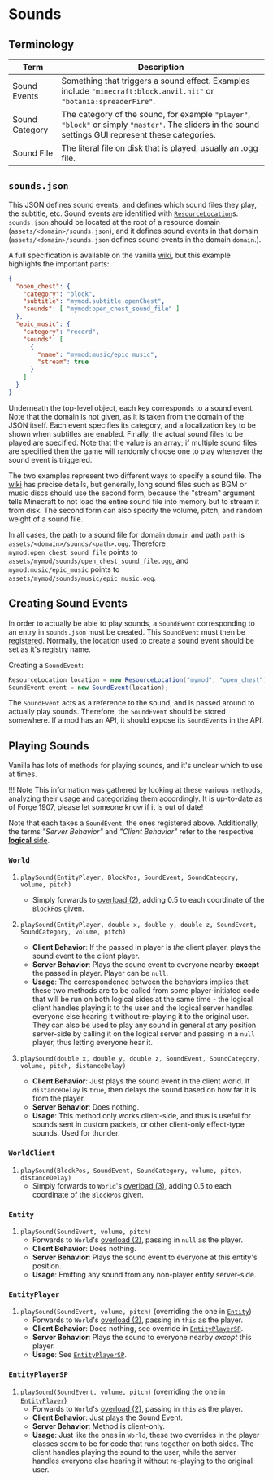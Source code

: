 Sounds
======

Terminology
-----------

| Term | Description |
|----------------|----------------|
|  Sound Events  | Something that triggers a sound effect. Examples include `"minecraft:block.anvil.hit"` or `"botania:spreaderFire"`. |
| Sound Category | The category of the sound, for example `"player"`, `"block"` or simply `"master"`. The sliders in the sound settings GUI represent these categories. |
|   Sound File   | The literal file on disk that is played, usually an .ogg file. |

`sounds.json`
-------------

This JSON defines sound events, and defines which sound files they play, the subtitle, etc. Sound events are identified with [`ResourceLocation`][ResourceLocation]s. `sounds.json` should be located at the root of a resource domain (`assets/<domain>/sounds.json`), and it defines sound events in that domain (`assets/<domain>/sounds.json` defines sound events in the domain `domain`.).

A full specification is available on the vanilla [wiki][], but this example highlights the important parts:

```json
{
  "open_chest": {
    "category": "block",
    "subtitle": "mymod.subtitle.openChest",
    "sounds": [ "mymod:open_chest_sound_file" ]
  },
  "epic_music": {
    "category": "record",
    "sounds": [
      {
        "name": "mymod:music/epic_music",
        "stream": true
      }
    ]
  }
}
```

Underneath the top-level object, each key corresponds to a sound event. Note that the domain is not given, as it is taken from the domain of the JSON itself. Each event specifies its category, and a localization key to be shown when subtitles are enabled. Finally, the actual sound files to be played are specified. Note that the value is an array; if multiple sound files are specified then the game will randomly choose one to play whenever the sound event is triggered.

The two examples represent two different ways to specify a sound file. The [wiki][] has precise details, but generally, long sound files such as BGM or music discs should use the second form, because the "stream" argument tells Minecraft to not load the entire sound file into memory but to stream it from disk. The second form can also specify the volume, pitch, and random weight of a sound file.

In all cases, the path to a sound file for domain `domain` and path `path` is `assets/<domain>/sounds/<path>.ogg`. Therefore `mymod:open_chest_sound_file` points to `assets/mymod/sounds/open_chest_sound_file.ogg`, and `mymod:music/epic_music` points to `assets/mymod/sounds/music/epic_music.ogg`.

Creating Sound Events
---------------------

In order to actually be able to play sounds, a `SoundEvent` corresponding to an entry in `sounds.json` must be created. This `SoundEvent` must then be [registered][registration]. Normally, the location used to create a sound event should be set as it's registry name.

Creating a `SoundEvent`:

```java
ResourceLocation location = new ResourceLocation("mymod", "open_chest");
SoundEvent event = new SoundEvent(location);
```

The `SoundEvent` acts as a reference to the sound, and is passed around to actually play sounds. Therefore, the `SoundEvent` should be stored somewhere. If a mod has an API, it should expose its `SoundEvent`s in the API.

Playing Sounds
--------------

Vanilla has lots of methods for playing sounds, and it's unclear which to use at times.

!!! Note
    This information was gathered by looking at these various methods, analyzing their usage and categorizing them accordingly. It is up-to-date as of Forge 1907, please let someone know if it is out of date!

Note that each takes a `SoundEvent`, the ones registered above. Additionally, the terms *"Server Behavior"* and *"Client Behavior"* refer to the respective [**logical** side][sides].

### `World`

1. <a name="world-playsound-pbecvp"></a> `playSound(EntityPlayer, BlockPos, SoundEvent, SoundCategory, volume, pitch)`
    - Simply forwards to [overload (2)](#world-playsound-pxyzecvp), adding 0.5 to each coordinate of the `BlockPos` given.

2. <a name="world-playsound-pxyzecvp"></a> `playSound(EntityPlayer, double x, double y, double z, SoundEvent, SoundCategory, volume, pitch)`
    - **Client Behavior**: If the passed in player is *the* client player, plays the sound event to the client player.
    - **Server Behavior**: Plays the sound event to everyone nearby **except** the passed in player. Player can be `null`.
    - **Usage**: The correspondence between the behaviors implies that these two methods are to be called from some player-initiated code that will be run on both logical sides at the same time - the logical client handles playing it to the user and the logical server handles everyone else hearing it without re-playing it to the original user.
       They can also be used to play any sound in general at any position server-side by calling it on the logical server and passing in a `null` player, thus letting everyone hear it.

3. <a name="world-playsound-xyzecvpd"></a> `playSound(double x, double y, double z, SoundEvent, SoundCategory, volume, pitch, distanceDelay)`
    - **Client Behavior**: Just plays the sound event in the client world. If `distanceDelay` is `true`, then delays the sound based on how far it is from the player.
    - **Server Behavior**: Does nothing.
    - **Usage**: This method only works client-side, and thus is useful for sounds sent in custom packets, or other client-only effect-type sounds. Used for thunder.

### `WorldClient`

1. <a name="worldclient-playsound-becvpd"></a> `playSound(BlockPos, SoundEvent, SoundCategory, volume, pitch, distanceDelay)`
    - Simply forwards to `World`'s [overload (3)](#world-playsound-xyzecvpd), adding 0.5 to each coordinate of the `BlockPos` given.

### `Entity`

1. <a name="entity-playsound-evp"></a> `playSound(SoundEvent, volume, pitch)`
    - Forwards to `World`'s [overload (2)](#world-playsound-pxyzecvp), passing in `null` as the player.
    - **Client Behavior**: Does nothing.
    - **Server Behavior**: Plays the sound event to everyone at this entity's position.
    - **Usage**: Emitting any sound from any non-player entity server-side.

### `EntityPlayer`

1. <a name="entityplayer-playsound-evp"></a> `playSound(SoundEvent, volume, pitch)` (overriding the one in [`Entity`](#entity-playsound-evp))
    - Forwards to `World`'s [overload (2)](#world-playsound-pxyzecvp), passing in `this` as the player.
    - **Client Behavior**: Does nothing, see override in [`EntityPlayerSP`](#entityplayersp-playsound-evp).
    - **Server Behavior**: Plays the sound to everyone nearby *except* this player.
    - **Usage**: See [`EntityPlayerSP`](#entityplayersp-playsound-evp).

### `EntityPlayerSP`

1. <a name="entityplayersp-playsound-evp"></a> `playSound(SoundEvent, volume, pitch)` (overriding the one in [`EntityPlayer`](#entityplayer-playsound-evp))
    - Forwards to `World`'s [overload (2)](#world-playsound-pxyzecvp), passing in `this` as the player.
    - **Client Behavior**: Just plays the Sound Event.
    - **Server Behavior**: Method is client-only.
    - **Usage**: Just like the ones in `World`, these two overrides in the player classes seem to be for code that runs together on both sides. The client handles playing the sound to the user, while the server handles everyone else hearing it without re-playing to the original user.

[wiki]: https://minecraft.gamepedia.com/Sounds.json
[registration]: ../concepts/registries.md#registering-things
[ResourceLocation]: ../concepts/resources.md#resourcelocation
[sides]: ../concepts/sides.md
